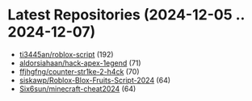 # Latest Repositories (2024-12-05 .. 2024-12-07)

- [ti3445an/roblox-script](https://github.com/ti3445an/roblox-script) (192)
- [aldorsiahaan/hack-apex-1egend](https://github.com/aldorsiahaan/hack-apex-1egend) (71)
- [ffjhgfng/counter-str1ke-2-h4ck](https://github.com/ffjhgfng/counter-str1ke-2-h4ck) (70)
- [siskawp/Roblox-Blox-Fruits-Script-2024](https://github.com/siskawp/Roblox-Blox-Fruits-Script-2024) (64)
- [Six6sun/minecraft-cheat2024](https://github.com/Six6sun/minecraft-cheat2024) (64)
